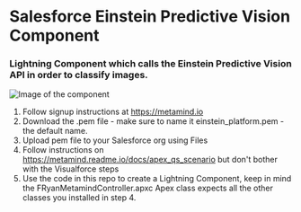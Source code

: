 # Salesforce Einstein Predictive Vision Component
### Lightning Component which calls the Einstein Predictive Vision API in order to classify images.

![Image of the component](https://org62--c.na44.content.force.com/servlet/servlet.FileDownload?file=0150M000003ol6S)

1. Follow signup instructions at https://metamind.io
2. Download the .pem file - make sure to name it einstein_platform.pem - the default name.
3. Upload pem file to your Salesforce org using Files
4. Follow instructions on https://metamind.readme.io/docs/apex_qs_scenario but don't bother with the Visualforce steps
5. Use the code in this repo to create a Lightning Component, keep in mind the FRyanMetamindController.apxc Apex class expects all the other classes you installed in step 4.
